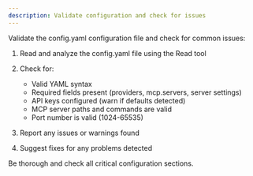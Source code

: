 ```yaml
---
description: Validate configuration and check for issues
---
```


Validate the config.yaml configuration file and check for common issues:

1. Read and analyze the config.yaml file using the Read tool
2. Check for:
   - Valid YAML syntax
   - Required fields present (providers, mcp.servers, server settings)
   - API keys configured (warn if defaults detected)
   - MCP server paths and commands are valid
   - Port number is valid (1024-65535)

3. Report any issues or warnings found
4. Suggest fixes for any problems detected

Be thorough and check all critical configuration sections.
